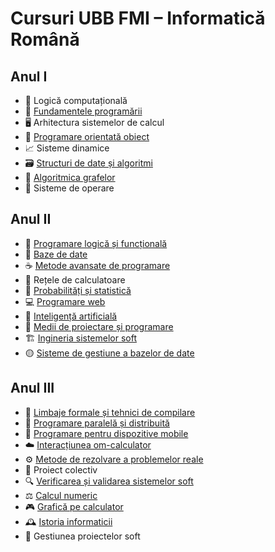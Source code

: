 # Cursuri UBB FMI – Informatică Română

## Anul I
- 🎲 Logică computațională
- 🐍 [Fundamentele programării](https://github.com/karinakentsch19/UBB-FMI-Informatica/tree/4c213dd50242fb72027eb9f8c846abeddcf5e96b/ANUL%201/FUNDAMENTELE%20PROGRAMARII)
- 🖥️ Arhitectura sistemelor de calcul
- 🔧 [Programare orientată obiect](https://github.com/karinakentsch19/UBB-FMI-Informatica/tree/33544bb7858992b7f21c341200f298d45e6e414f/ANUL%201/PROGRAMARE%20ORIENTATA%20OBIECT)
- 📈 Sisteme dinamice
- 🗃️ [Structuri de date și algoritmi](https://github.com/karinakentsch19/UBB-FMI-Informatica/tree/410eff2ab43c77151c1c65cf33ea379c82d12230/ANUL%201/STRUCTURI%20DE%20DATE%20SI%20ALGORITMI)
- 🚀 [Algoritmica grafelor](https://github.com/karinakentsch19/UBB-FMI-Informatica/tree/410eff2ab43c77151c1c65cf33ea379c82d12230/ANUL%201/ALGORITMICA%20GRAFELOR)
- 🐧 Sisteme de operare

## Anul II
- 🦉 [Programare logică și funcțională](https://github.com/karinakentsch19/UBB-FMI-Informatica/tree/25e97eb9f727c6a1be4e9d486754e594530f4094/ANUL%202/PROGRAMARE%20LOGICA%20SI%20FUNCTIONALA)
- 💾 [Baze de date](https://github.com/karinakentsch19/UBB-FMI-Informatica/tree/8fa93d7ebfeebe9b4abbda8127365b099b8421e4/ANUL%202/BAZE%20DE%20DATE)
- ☕ [Metode avansate de programare](https://github.com/karinakentsch19/UBB-FMI-Informatica/tree/24b6ac038f4ffbb5f15b0632cc08ca4ceb6f1ee2/ANUL%202/METODE%20AVANSATE%20DE%20PROGRAMARE)
- 📡 Rețele de calculatoare
- 🎲 [Probabilități și statistică](https://github.com/karinakentsch19/UBB-FMI-Informatica/tree/a56a184a190c5d0bd783f2a26d222fe055c9d84a/ANUL%202/PROBABILITATI%20SI%20STATISTICA/Laboratoare)
- 💻 [Programare web](https://github.com/karinakentsch19/UBB-FMI-Informatica/tree/14600851f4bf300f67a9c621947c4f9628b8ceeb/ANUL%202/PROGRAMARE%20WEB)
- 🤖 [Inteligență artificială](https://github.com/karinakentsch19/UBB-FMI-Informatica/tree/aaf1a23349d03288a4a753ba85de039a1cc4b398/ANUL%202/INTELIGENTA%20ARTIFICIALA)
- 🧰 [Medii de proiectare și programare](https://github.com/karinakentsch19/UBB-FMI-Informatica/tree/f03b1680566b0e84feae3e51905bc28088013988/ANUL%202/MEDII%20DE%20PROIECTARE%20SI%20PROGRAMARE)
- 🏗️ [Ingineria sistemelor soft](https://github.com/karinakentsch19/UBB-FMI-Informatica/tree/f449a97ef7eb25df73a3a1f1ea672afbfcb8cb7f/ANUL%202/INGINERIA%20SISTEMELOR%20SOFT)
- 🟡 [Sisteme de gestiune a bazelor de date](https://github.com/karinakentsch19/UBB-FMI-Informatica/tree/76a3dba58416d08307df5100b3dfc679676b4306/ANUL%202/SISTEME%20DE%20GESTIUNE%20A%20BAZELOR%20DE%20DATE)

## Anul III
- 🧪 [Limbaje formale și tehnici de compilare](https://github.com/karinakentsch19/UBB-FMI-Informatica/tree/7dcfcc4d70ec725211dd5a0e315ff96455590800/ANUL%203/LIMBAJE%20FORMALE%20SI%20TEHNICI%20DE%20COMPILARE)
- 🔗 [Programare paralelă și distribuită](https://github.com/karinakentsch19/UBB-FMI-Informatica/tree/f688ac9f16d332b835df1488d461af0a22a3f7a5/ANUL%203/PROGRAMARE%20PARALELA%20SI%20DISTRIBUITA)
- 📱 [Programare pentru dispozitive mobile](https://github.com/karinakentsch19/UBB-FMI-Informatica/tree/a4854120a82a0d86febb94c212b1cb8c647e08f7/ANUL%203/PROGRAMARE%20PENTRU%20DISPOZITIVE%20MOBILE)
- ☁️ [Interacțiunea om-calculator](https://github.com/karinakentsch19/UBB-FMI-Informatica/tree/8943e53775639062b7df18e978950e5df757f3ca/ANUL%203/INTERACTIUNEA%20OM-CALCULATOR)
- ⚙️ [Metode de rezolvare a problemelor reale](https://github.com/karinakentsch19/UBB-FMI-Informatica/tree/e304d4286bcd8f748107638ba9257c30b64fe514/ANUL%203/METODE%20INTELIGENTE%20DE%20REZOLVARE%20A%20PROBLEMELOR%20REALE)
- 🤝 Proiect colectiv
- 🔍 [Verificarea și validarea sistemelor soft](https://github.com/karinakentsch19/UBB-FMI-Informatica/tree/efdafc0a9c7d54a1ca0219cc3e323d3eacd6c927/ANUL%203/VERIFICAREA%20SI%20VALIDAREA%20SISTEMELOR%20SOFT)
- ⚖️ [Calcul numeric](https://github.com/karinakentsch19/UBB-FMI-Informatica/tree/1562af158d299162243a0989a00d8e851c6ad7a8/ANUL%203/CALCUL%20NUMERIC)
- 🎮 [Grafică pe calculator](https://github.com/karinakentsch19/UBB-FMI-Informatica/tree/7d4bab042f4303c219b9ca4e20f3dd802f71da4e/ANUL%203/GRAFICA%20PE%20CALCULATOR)
- 🕰️ [Istoria informaticii](https://github.com/karinakentsch19/UBB-FMI-Informatica/tree/80f06f9b370f7d87af4de1acc5df636cd0d6c168/ANUL%203/ISTORIA%20INFORMATICII)
- 🧠 Gestiunea proiectelor soft
